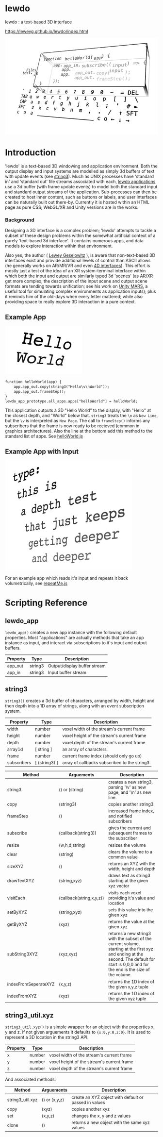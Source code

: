 # lewdo
lewdo : a text-based 3D interface

https://leweyg.github.io/lewdo/index.html

<a href="https://leweyg.github.io/lewdo/index.html">![lewdo](lewdo/lewdo.png)</a>

# Introduction
'lewdo' is a text-based 3D windowing and application environment. Both the output display and input systems are modelled as simply 3d buffers of text with update events (see [string3](#string3)). Much as UNIX processes have 'standard in' and 'standard out' file streams associated with each, [lewdo applications](#lewdo_app) use a 3d buffer (with frame update events) to model both the standard input and standard output streams of the application. Sub-processes can then be created to host inner content, such as buttons or labels, and user interfaces can be naturally built out there-by. Currently it is hosted within an HTML page as pure CSS; WebGL/XR and Unity versions are in the works.

### Background

Designing a 3D interface is a complex problem; 'lewdo' attempts to tackle a subset of these design problems within the somewhat artificial context of a purely 'text-based 3d interface'. It contains numerous apps, and data models to explore interaction within that environment.

Also yes, the author ( <a href="http://www.lewcid.com/lg/aboutme.html">Lewey Geselowitz</a> ), is aware that non-text-based 3D interfaces exist and provide additional levels of control than ASCII allows (he generally works on AR/MR/VR and even <a href="http://www.4dprocess.com/4d/index.html">4D interfaces</a>). This effort is mostly just a test of the idea of an XR system-terminal interface within which both the input and output are similarly typed 3d 'scenes' (as AR/XR get more complex, the description of the input scene and output scene formats are tending towards unification; see his work on <a href="https://unity.com/products/unity-mars">Unity MARS</a>, a useful tool for simulating complex environments as application inputs); plus it reminds him of the old-days when every letter mattered; while also providing space to really explore 3D interaction in a pure context.

## Example App

![Hello World App](lewdo/system/script/examples/lewdo_helloworld.png)

    function helloWorld(app) {
        app.app_out.copy(string3("Hello\v\nWorld"));
        app.app_out.frameStep();
    }
    lewdo_app_prototype.all_apps.apps["helloWorld"] = helloWorld;

This application outputs a 3D "Hello World" to the display, with "Hello" at the closest depth, and "World" below that. `string3` treats the `\n` as `New Line`, but the `\v` is interpreted as `New Page`. The call to `frameStep()` informs any subscribers that the frame is now ready to be recieved (common in graphics architectures). Also the line at the bottom add this method to the standard list of apps. See [helloWorld.js](lewdo/system/script/examples/helloWorld.js)

## Example App with Input

![Repeat Me App](lewdo/system/script/examples/lewdo_repeatMe.png)

For an example app which reads it's input and repeats it back volumetrically, see [repeatMe.js](lewdo/system/script/examples/repeatMe.js)

# Scripting Reference

## lewdo_app

`lewdo_app()` creates a new app instance with the following default properties. Most "applications" are actually methods that take an app instance as input, and interact via subscriptions to it's input and output buffers.

| Property | Type | Description |
| ----- | ----- | ------ |
| app_out | string3 | Output/display buffer stream |
| app_in | string3 | Input buffer stream |

## string3

`string3()` creates a 3d buffer of characters, arranged by width, height and then depth into a 1D array of strings, along with an event subscription system.

| Property | Type | Description |
| ----- | ----- | ------ |
| width | number | voxel width of the stream's current frame |
| height | number | voxel height of the stream's current frame |
| depth | number | voxel depth of the stream's current frame |
| array1d | [ string ] | an array of characters |
| frame | number | current frame index (should only go up) |
| subscribers | [ (string3) ] | array of callbacks subscribed to the string3 |

| Method | Arguements | Description |
| ----- | ----- | ------ |
| string3 | () or (string) | creates a new string3, parsing '\v' as new page, and '\n' as new line. |
| copy | (string3) | copies another string3 |
| frameStep | () | increased frame index, and notified subscribers |
| subscribe | (callback(string3)) | gives the current and subsequent frames to the subscriber |
| resize | (w,h,d,string) | resizes the volume |
| clear | (string) | clears the volume to a common value |
| sizeXYZ | () | returns an XYZ with the width, height and depth |
| drawTextXYZ | (string,xyz) | draws text as string3 starting at the given xyz vector |
| visitEach | (callback(string,x,y,z)) | visits each voxel providing it's value and location |
| setByXYZ | (string,xyz) | sets this value into the given xyz |
| getByXYZ | (xyz) | returns the value at the given xyz |
| subString3XYZ | (xyz,xyz) | returns a new string3 with the subset of the current volume, starting at the first xyz and ending at the second. The default for start is 0,0,0 and for the end is the size of the volume. |
| indexFromSeperateXYZ | (x,y,z) | returns the 1D index of the given x,y,z tuple |
| indexFromXYZ | (xyz) | returns the 1D index of the given xyz tuple |


## string3_util.xyz

`string3_util.xyz()` is a simple wrapper for an object with the properties x, y and z. If not given arguements it defaults to `{x:0,y:0,z:0}`. It is used to represent a 3D location in the string3 API.

| Property | Type | Description |
| ----- | ----- | ------ |
| x | number | voxel width of the stream's current frame |
| y | number | voxel height of the stream's current frame |
| z | number | voxel depth of the stream's current frame |

And associated methods:

| Method | Arguements | Description |
| ----- | ----- | ------ |
| string3_util.xyz | () or (x,y,z) | create an XYZ object with default or passed in values |
| copy | (xyz) | copies another xyz |
| set | (x,y,z) | changes the x, y and z values |
| clone | () | returns a new object with the same xyz values |

